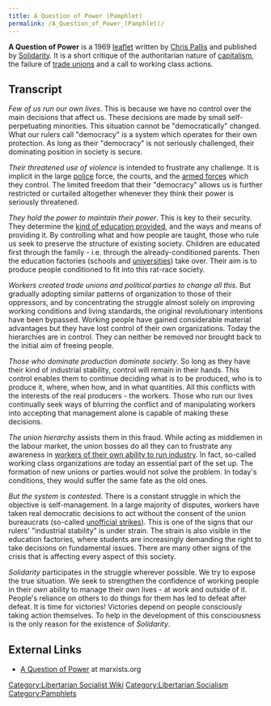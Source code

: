 ```yaml
---
title: A Question of Power (Pamphlet)
permalink: /A_Question_of_Power_(Pamphlet)/
---
```


**A Question of Power** is a 1969
[leaflet](List_of_Libertarian_Socialist_Pamphlets "wikilink") written by
[Chris Pallis](Chris_Pallis "wikilink") and published by
[Solidarity](Solidarity_(UK) "wikilink"). It is a short critique of the
authoritarian nature of [capitalism](capitalism "wikilink"), the failure
of [trade unions](Trade_Union "wikilink") and a call to working class
actions.

## Transcript

*Few of us run our own lives*. This is because we have no control over
the main decisions that affect us. These decisions are made by small
self-perpetuating minorities. This situation cannot be "democratically"
changed. What our rulers call "democracy" is a system which operates for
their own protection. As long as their "democracy" is not seriously
challenged, their dominating position in society is secure.

*Their threatened use of violence* is intended to frustrate any
challenge. It is implicit in the large [police](police "wikilink")
force, the courts, and the [armed forces](Military "wikilink") which
they control. The limited freedom that their "democracy" allows us is
further restricted or curtailed altogether whenever they think their
power is seriously threatened.

*They hold the power to maintain their power*. This is key to their
security. They determine the [kind of education
provided](Prussian_Education "wikilink"), and the ways and means of
providing it. By controlling what and how people are taught, those who
rule us seek to preserve the structure of existing society. Children are
educated first through the family - i.e. through the already-conditioned
parents. Then the education factories (schools and
[universities](University "wikilink")) take over. Their aim is to
produce people conditioned to fit into this rat-race society.

*Workers created trade unions and political parties to change all this*.
But gradually adopting similar patterns of organization to those of
their oppressors, and by concentrating the struggle almost solely on
improving working conditions and living standards, the original
revolutionary intentions have been bypassed. Working people have gained
considerable material advantages but they have lost control of their own
organizations. Today the hierarchies are in control. They can neither be
removed nor brought back to the initial aim of freeing people.

*Those who dominate production dominate society*. So long as they have
their kind of industrial stability, control will remain in their hands.
This control enables them to continue deciding what is to be produced,
who is to produce it, where, when how, and in what quantities. All this
conflicts with the interests of the real producers - the workers. Those
who run our lives continually seek ways of blurring the conflict and of
manipulating workers into accepting that management alone is capable of
making these decisions.

*The union hierarchy* assists them in this fraud. While acting as
middlemen in the labour market, the union bosses do all they can to
frustrate any awareness in [workers of their own ability to run
industry](Workers'_Self-Management "wikilink"). In fact, so-called
working class organizations are today an essential part of the set up.
The formation of new unions or parties would not solve the problem. In
today's conditions, they would suffer the same fate as the old ones.

*But the system is contested*. There is a constant struggle in which the
objective is self-management. In a large majority of disputes, workers
have taken real democratic decisions to act without the consent of the
union bureaucrats (so-called [unofficial
strikes](Wildcat_Strike "wikilink")). This is one of the signs that our
rulers' "industrial stability" is under strain. The strain is also
visible in the education factories, where students are increasingly
demanding the right to take decisions on fundamental issues. There are
many other signs of the crisis that is affecting every aspect of this
society.

*Solidarity* participates in the struggle wherever possible. We try to
expose the true situation. We seek to strengthen the confidence of
working people in their *own* ability to manage their *own* lives - at
work and outside of it. People's reliance on others to do things for
them has led to defeat after defeat. It is time for victories! Victories
depend on people consciously taking action themselves. To help in the
development of this consciousness is the only reason for the existence
of *Solidarity*.

## External Links

- [A Question of
  Power](https://www.marxists.org/archive/brinton/1969/07/question-power.htm)
  at marxists.org

[Category:Libertarian Socialist
Wiki](Category:Libertarian_Socialist_Wiki "wikilink")
[Category:Libertarian
Socialism](Category:Libertarian_Socialism "wikilink")
[Category:Pamphlets](Category:Pamphlets "wikilink")